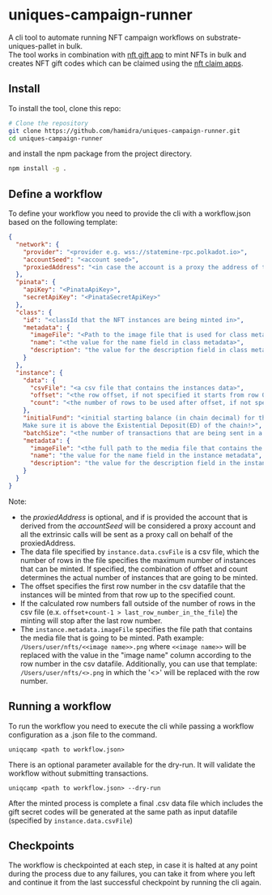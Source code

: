# uniques-campaign-runner

A cli tool to automate running NFT campaign workflows on substrate-uniques-pallet in bulk.  
The tool works in combination with [nft gift app](https://github.com/hamidra/dotdrop/tree/polkadot-nft) to mint NFTs in bulk and creates NFT gift codes which can be claimed using the [nft claim apps](https://claimnft.kusama.network).

## Install

To install the tool, clone this repo:

```bash
# Clone the repository
git clone https://github.com/hamidra/uniques-campaign-runner.git
cd uniques-campaign-runner
```

and install the npm package from the project directory.

```bash
npm install -g .
```

## Define a workflow

To define your workflow you need to provide the cli with a workflow.json based on the following template:

```json
{
  "network": {
    "provider": "<provider e.g. wss://statemine-rpc.polkadot.io>",
    "accountSeed": "<account seed>",
    "proxiedAddress": "<in case the account is a proxy the address of the proxied/primary account>"
  },
  "pinata": {
    "apiKey": "<PinataApiKey>",
    "secretApiKey": "<PinataSecretApiKey>"
  },
  "class": {
    "id": "<classId that the NFT instances are being minted in>",
    "metadata": {
      "imageFile": "<Path to the image file that is used for class metadata>",
      "name": "<the value for the name field in class metadata>",
      "description": "the value for the description field in class metadata"
    }
  },
  "instance": {
    "data": {
      "csvFile": "<a csv file that contains the instances data>",
      "offset": "<the row offset, if not specified it starts from row 0>",
      "count": "<the number of rows to be used after offset, if not specified it will count up to the last row.>"
    },
    "initialFund": "<initial starting balance (in chain decimal) for the created gift accounts to be used to pay the tx fees when the NFTs are claimed.
    Make sure it is above the Existential Deposit(ED) of the chain!>",
    "batchSize": "<the number of transactions that are being sent in a batch. default to 100 if not specified>",
    "metadata": {
      "imageFile": "<the full path to the media file that contains the NFT media file>",
      "name": "the value for the name field in the instance metadata",
      "description": "the value for the description field in the instance metadata"
    }
  }
}
```

Note:

- the _proxiedAddress_ is optional, and if is provided the account that is derived from the _accountSeed_ will be considered a proxy account and all the extrinsic calls will be sent as a proxy call on behalf of the proxiedAddress.
- The data file specified by `instance.data.csvFile` is a csv file, which the number of rows in the file specifies the maximum number of instances that can be minted. If specified, the combination of offset and count determines the actual number of instances that are going to be minted.
- The offset specifies the first row number in the csv datafile that the instances will be minted from that row up to the specified count.
- If the calculated row numbers fall outside of the number of rows in the csv file (e.x. `offset+count-1 > last_row_number_in_the_file`) the minting will stop after the last row number.
- The `instance.metadata.imageFile` specifies the file path that contains the media file that is going to be minted. 
Path example: `/Users/user/nfts/<<image name>>.png` where `<<image name>>` will be replaced with the value in the "image name" column according to the row number in the csv datafile. 
Additionally, you can use that template: `/Users/user/nfts/<>.png` in which the '<>' will be replaced with the row number. 

## Running a workflow

To run the workflow you need to execute the cli while passing a workflow configuration as a .json file to the command.

```
uniqcamp <path to workflow.json>
```

There is an optional parameter available for the dry-run. It will validate the workflow without submitting transactions.

```
uniqcamp <path to workflow.json> --dry-run
```

After the minted process is complete a final .csv data file which includes the gift secret codes will be generated at the same path as input datafile (specified by `instance.data.csvFile`)

## Checkpoints

The workflow is checkpointed at each step, in case it is halted at any point during the process due to any failures, you can take it from where you left and continue it from the last successful checkpoint by running the cli again.
